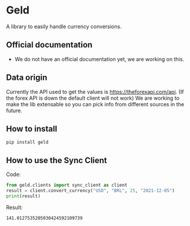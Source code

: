 # Geld

A library to easily handle currency conversions.


## Official documentation
- We do not have an official documentation yet, we are working on this.

## Data origin
Currently the API used to get the values is https://theforexapi.com/api. (If the forex API is down the default client will not work)
We are working to make the lib extensable so you can pick info from different sources in the future.


## How to install

```
pip install geld
```

## How to use the Sync Client

Code:
```python
from geld.clients import sync_client as client
result = client.convert_currency("USD", "BRL", 25, "2021-12-05")
print(result)
```

Result:
```
141.0127535205030424592109739
```
